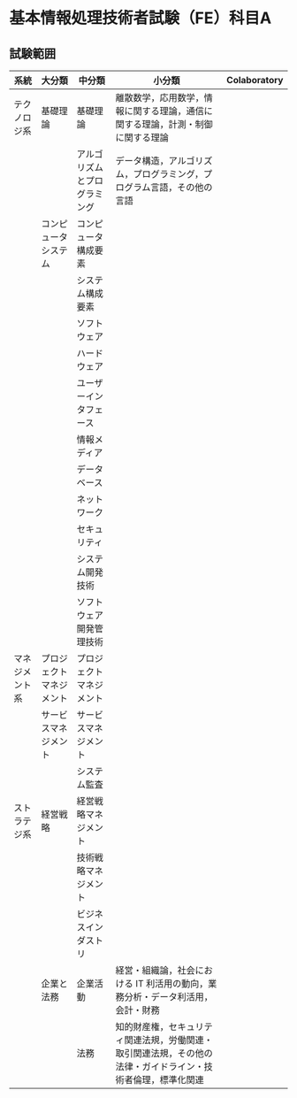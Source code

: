 # 基本情報処理技術者試験（FE）科目A

## 試験範囲
| 系統| 大分類 | 中分類 | 小分類 | Colaboratory |
| --- | --- | --- | --- | --- |
| テクノロジ系 | 基礎理論 | 基礎理論 | 離散数学，応用数学，情報に関する理論，通信に関する理論，計測・制御に関する理論  |
|  |  | アルゴリズムとプログラミング | データ構造，アルゴリズム，プログラミング，プログラム言語，その他の言語 |
|  | コンピュータシステム | コンピュータ構成要素 |  |
|  |  | システム構成要素 |  |
|  |  | ソフトウェア |  |
|  |  | ハードウェア |  |
|  |  | ユーザーインタフェース  |  |
|  |  | 情報メディア |  |
|  |  | データベース |  |
|  |  | ネットワーク  |  |
|  |  | セキュリティ |  |
|  |  | システム開発技術 |  |
|  |  | ソフトウェア開発管理技術 |  |
| マネジメント系 | プロジェクトマネジメント | プロジェクトマネジメント |  |
|  | サービスマネジメント | サービスマネジメント |  |
|  |  | システム監査 |  |
| ストラテジ系 | 経営戦略 | 経営戦略マネジメント |  |
|  |  | 技術戦略マネジメント |  |
|  |  | ビジネスインダストリ |  |
|  | 企業と法務 | 企業活動 | 経営・組織論，社会における IT 利活用の動向，業務分析・データ利活用，会計・財務 |
|  |  | 法務 | 知的財産権，セキュリティ関連法規，労働関連・取引関連法規，その他の法律・ガイドライン・技術者倫理，標準化関連 |




